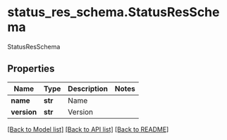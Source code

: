 # status_res_schema.StatusResSchema

StatusResSchema
## Properties
Name | Type | Description | Notes
------------ | ------------- | ------------- | -------------
**name** | **str** | Name | 
**version** | **str** | Version | 

[[Back to Model list]](../README.md#documentation-for-models) [[Back to API list]](../README.md#documentation-for-api-endpoints) [[Back to README]](../README.md)


